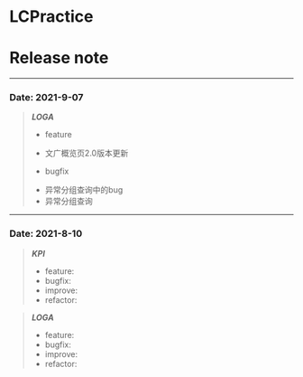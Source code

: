 # LCPractice

# Release note 

----
### Date: 2021-9-07
> ***LOGA***
> + feature
>  * 文广概览页2.0版本更新
> + bugfix
>  * 异常分组查询中的bug
>  * 异常分组查询

----
### Date: 2021-8-10
> ***KPI***
> + feature:
> + bugfix:
> + improve:
> + refactor:

> ***LOGA***
> + feature:
> + bugfix:
> + improve:
> + refactor:


